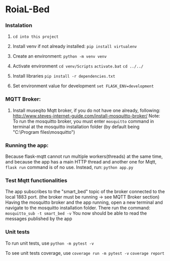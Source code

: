 # RoiaL-Bed

### Instalation

1. `cd into this project`

2. Install venv if not already installed:
`pip install virtualenv`

3. Create an environment:
`python -m venv venv`

4. Activate environment
`cd venv/Scripts`
`activate.bat`
`cd ../../`

5. Install libraries 
`pip install -r dependencies.txt`

6. Set environment value for development
`set FLASK_ENV=development`

### MQTT Broker:
  1) Install museqito Mqtt broker, if you do not have one already, following: http://www.steves-internet-guide.com/install-mosquitto-broker/
Note: To run the mosquitto broker, you must enter `mosquitto` command in terminal at the mosquitto installation folder (by default being "C:\Program files\mosquitto")


### Running the app:
Because flask-mqtt cannot run multiple workers(threads) at the same time, and because the app has a main HTTP thread and another one for Mqtt, `flask run` command is of no use.
Instead, run:
`python app.py`

### Test Mqtt functionalities
The app subscribes to the "smart_bed" topic of the broker connected to the local 1883 port. (the broker must be running -> see MQTT Broker section)
Having the mosquitto broker and the app running, open a new terminal and navigate to the mosquitto installation folder. There run the command:
`mosquitto_sub -t smart_bed -v`
You now should be able to read the messages published by the app


### Unit tests
To run unit tests, use 
`python -m pytest -v`

To see unit tests coverage, use
`coverage run -m pytest -v`
`coverage report`

